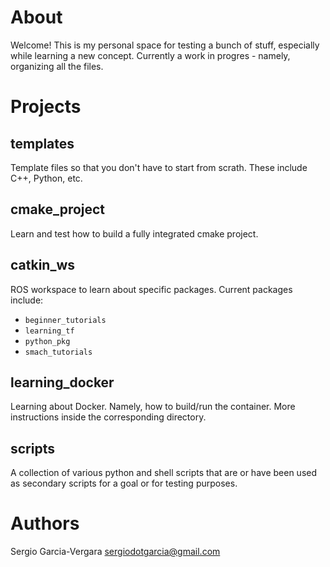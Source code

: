 # About

Welcome! This is my personal space for testing a bunch of stuff, especially
while learning a new concept. Currently a work in progres - namely, organizing
all the files.

# Projects

## templates

Template files so that you don't have to start from scrath. These include C++,
Python, etc.

## cmake_project

Learn and test how to build a fully integrated cmake project.

## catkin_ws

ROS workspace to learn about specific packages. Current packages include:

* `beginner_tutorials`
* `learning_tf`
* `python_pkg`
* `smach_tutorials`

## learning_docker

Learning about Docker. Namely, how to build/run the container. More instructions
inside the corresponding directory.

## scripts

A collection of various python and shell scripts that are or have been used as
secondary scripts for a goal or for testing purposes.

# Authors

Sergio Garcia-Vergara <sergiodotgarcia@gmail.com>
